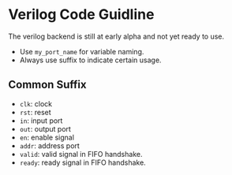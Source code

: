 # Verilog Code Guidline

The verilog backend is still at early alpha and not yet ready to use.

- Use ```my_port_name``` for variable naming.
- Always use suffix to indicate certain usage.

## Common Suffix

- ```clk```: clock
- ```rst```: reset
- ```in```: input port
- ```out```: output port
- ```en```: enable signal
- ```addr```: address port
- ```valid```: valid signal in FIFO handshake.
- ```ready```: ready signal in FIFO handshake.
